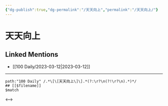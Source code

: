 ```yaml
---
{"dg-publish":true,"dg-permalink":"/天天向上","permalink":"/天天向上/"}
---
```


# 天天向上

## Linked Mentions
- [[100 Daily/2023-03-12\|2023-03-12]]


---

```expander
path:"100 Daily" /.*\[\[天天向上\]\].*(?:\r?\n(?!\r?\n).*)*/
## [[$filename]]
$match
```

<-->